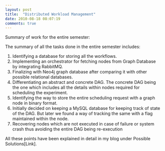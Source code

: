 ```yaml
---
layout: post
title:  "Distributed Workload Management"
date: 2010-08-18 08:07:19
comments: true
---     
```


Summary of work for the entire semester:

The summary of all the tasks done in the entire semester includes:

1. Identifying a database for storing all the workflows.
2. Implementing an orchestrator for fetching nodes from Graph Database by integrating RabbitMQ.
3. Finalizing with Neo4j graph database after comparing it with other possible relational databases.
4. Differentiating an abstract and concrete DAG. The concrete DAG being the one which includes all the details within nodes required for scheduling the experiment.
5. Identifying the way to store the entire scheduling request with a graph node in binary format.
6. Initially decided on keeping a MySQL database for keeping track of state of the DAG. But later we found a way of tracking the same with a flag maintained within the node.
7. Recovering nodes which are not executed in case of failure or system crash thus avoiding the entire DAG being re-execution

All these points have been explained in detail in my blog under Possible Solutions[Link].
